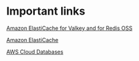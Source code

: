 # Important links

[Amazon ElastiCache for Valkey and for Redis OSS](https://aws.amazon.com/elasticache/redis/)

[Amazon ElastiCache](https://aws.amazon.com/elasticache/)

[AWS Cloud Databases](https://aws.amazon.com/products/databases/)
